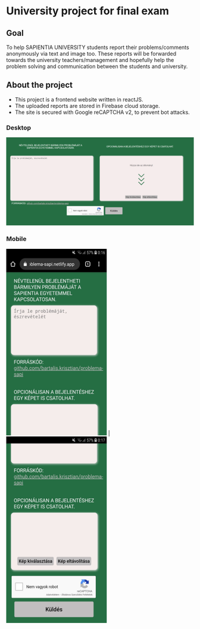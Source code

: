 # University project for final exam

## Goal

To help SAPIENTIA UNIVERSITY students report their problems/comments anonymously via text and image too.
These reports will be forwarded towards the university teachers/management and hopefully help the problem solving and communication between the students and university.

## About the project

* This project is a frontend website written in reactJS.
* The uploaded reports are stored in Firebase cloud storage.
* The site is secured with Google reCAPTCHA v2, to prevent bot attacks.

### Desktop

<img src="readme_images/desktop.png" alt="desktop"/>

### Mobile

<img src="readme_images/mobile1.jpg" alt="mobile" height="500" width="270" /> |
<img src="readme_images/mobile2.jpg" alt="mobile" height="500" width="270"/>


